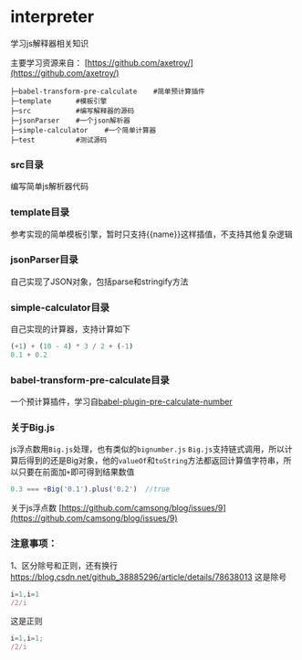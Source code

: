 # interpreter
学习js解释器相关知识

主要学习资源来自：
[https://github.com/axetroy/](https://github.com/axetroy/)


```
├─babel-transform-pre-calculate    #简单预计算插件
├─template      #模板引擎
├─src           #编写解释器的源码
├─jsonParser    #一个json解析器
├─simple-calculator    #一个简单计算器
├─test          #测试源码
```

### src目录
编写简单js解析器代码


### template目录
参考实现的简单模板引擎，暂时只支持{{name}}这样插值，不支持其他复杂逻辑

### jsonParser目录
自己实现了JSON对象，包括parse和stringify方法

### simple-calculator目录
自己实现的计算器，支持计算如下
```js
(+1) + (10 - 4) * 3 / 2 + (-1)
0.1 + 0.2
```

### babel-transform-pre-calculate目录
一个预计算插件，学习自[babel-plugin-pre-calculate-number](https://github.com/axetroy/babel-plugin-pre-calculate-number)

### 关于Big.js
js浮点数用`Big.js`处理，也有类似的`bignumber.js`
`Big.js`支持链式调用，所以计算后得到的还是Big对象，他的`valueOf`和`toString`方法都返回计算值字符串，所以只要在前面加`+`即可得到结果数值
```js
0.3 === +Big('0.1').plus('0.2')  //true
```

关于js浮点数
[https://github.com/camsong/blog/issues/9](https://github.com/camsong/blog/issues/9)




### 注意事项：
1、区分除号和正则，还有换行
https://blog.csdn.net/github_38885296/article/details/78638013
这是除号
```js
i=1,i=1
/2/i
```
这是正则
```js
i=1,i=1;
/2/i
```
